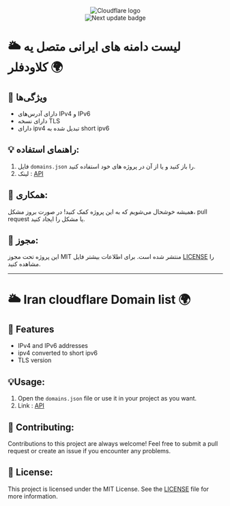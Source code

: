 <p align="center"> <img src="https://img.shields.io/badge/-Cloudflare-f38020?style=flat-square&logo=Cloudflare&logoColor=white" alt="Cloudflare logo"><br> <img src="https://img.shields.io/badge/next%20update-190%20%E2%98%85-lightgrey?style=for-the-badge&color=yellow&logo=star" alt="Next update badge"> </p>

# 🌥️ لیست دامنه های ایرانی متصل یه کلاودفلر 🌍

## 🌟 ویژگی‌ها

*  دارای آدرس‌های IPv4 و IPv6
*  دارای نسخه TLS
*  دارای ipv4 تبدیل شده به short ipv6

## 💡 راهنمای استفاده:
1. فایل `domains.json` را باز کنید و یا از آن در پروژه های خود استفاده کنید.
2. لینک : [API](https://raw.githubusercontent.com/hossein-mohseni/CF-Web/main/domains.json)

## 🤝 همکاری:
همیشه خوشحال می‌شویم که به این پروژه کمک کنید! در صورت بروز مشکل، pull request یا مشکل را ایجاد کنید.

## 📃 مجوز:
این پروژه تحت مجوز MIT منتشر شده است. برای اطلاعات بیشتر فایل [LICENSE](https://github.com/hossein-mohseni/CF-Web/blob/main/LICENSE) را مشاهده کنید.





------------------------------------------------------------------------



# 🌥️ Iran cloudflare Domain list 🌍

## 🌟 Features

*  IPv4 and IPv6 addresses
*  ipv4 converted to short ipv6
*  TLS version

## 💡Usage:

1. Open the `domains.json` file or use it in your project as you want.
2. Link : [API](https://raw.githubusercontent.com/hossein-mohseni/CF-Web/main/domains.json)

## 🤝 Contributing:
Contributions to this project are always welcome! Feel free to submit a pull request or create an issue if you encounter any problems.

## 📃 License:
This project is licensed under the MIT License. See the [LICENSE](https://github.com/hossein-mohseni/CF-Web/blob/main/LICENSE) file for more information.


